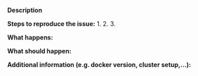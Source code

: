 <!--
If you are reporting a new issue, make sure there are no duplicates
already open. If there is a duplicate, please close your issue and
add a comment to the existing issue instead.

---------------------------------------------------
FEATURE REQUEST
---------------------------------------------------

Describe the feature in most detailed way.

---------------------------------------------------
BUG REPORT
---------------------------------------------------
-->

**Description**

<!--
Briefly describe the problem you are having in a few paragraphs.
-->

**Steps to reproduce the issue:**
1.
2.
3.

**What happens:**


**What should happen:**


**Additional information (e.g. docker version, cluster setup,...):**

